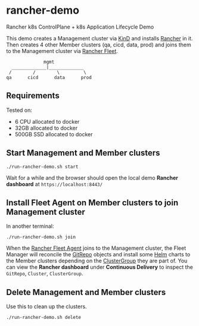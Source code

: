 # rancher-demo

Rancher k8s ControlPlane + k8s Application Lifecycle Demo

This demo creates a Management cluster via [KinD](https://kind.sigs.k8s.io/) and installs [Rancher](https://ranchermanager.docs.rancher.com/) in it.
Then creates 4 other Member clusters (qa, cicd, data, prod) and joins them to the Management cluster via [Rancher Fleet](https://fleet.rancher.io/).

```text
              mgmt
  _____________|_____________
 /        /        \         \
qa      cicd      data      prod
```

## Requirements

Tested on:

- 6 CPU allocated to docker
- 32GB allocated to docker
- 500GB SSD allocated to docker

## Start Management and Member clusters

```shell
./run-rancher-demo.sh start
```

Wait for a while and the browser should open the local demo **Rancher dashboard** at `https://localhost:8443/`

## Install Fleet Agent on Member clusters to join Management cluster

In another terminal:

```shell
./run-rancher-demo.sh join
```

When the [Rancher Fleet Agent](https://fleet.rancher.io/agent-initiated) joins to the Management cluster, the Fleet Manager will reconcile the [GitRepo](https://fleet.rancher.io/gitrepo-add) objects and install some [Helm](https://helm.sh/) charts to the Member clusters depending on the [ClusterGroup](https://fleet.rancher.io/cluster-group) they are part of. You can view the **Rancher dashboard** under **Continuous Delivery** to inspect the `GitRepo`, `Cluster`, `ClusterGroup`.

## Delete Management and Member clusters

Use this to clean up the clusters.

```shell
./run-rancher-demo.sh delete
```
